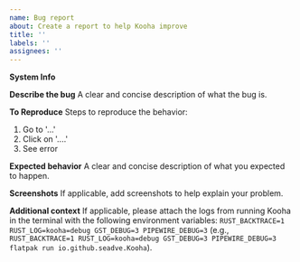 ```yaml
---
name: Bug report
about: Create a report to help Kooha improve
title: ''
labels: ''
assignees: ''
---
```


**System Info**
<!--
Click on Kooha's Main Menu then go to Troubleshooting > Debugging
Information, copy the text, and paste it here.
-->

**Describe the bug**
A clear and concise description of what the bug is.

**To Reproduce**
Steps to reproduce the behavior:
1. Go to '...'
2. Click on '....'
3. See error

**Expected behavior**
A clear and concise description of what you expected to happen.

**Screenshots**
If applicable, add screenshots to help explain your problem.

**Additional context**
If applicable, please attach the logs from running Kooha in the
terminal with the following environment variables: `RUST_BACKTRACE=1 RUST_LOG=kooha=debug GST_DEBUG=3 PIPEWIRE_DEBUG=3`
(e.g., `RUST_BACKTRACE=1 RUST_LOG=kooha=debug GST_DEBUG=3 PIPEWIRE_DEBUG=3 flatpak run io.github.seadve.Kooha`).
